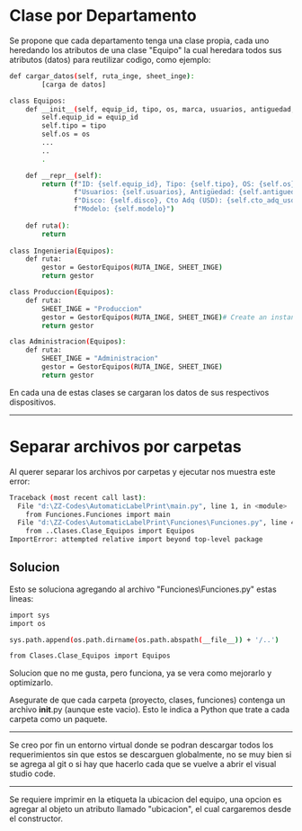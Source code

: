 
# Clase por Departamento

Se propone que cada departamento tenga una clase propia, cada uno heredando los atributos de una clase "Equipo" la cual heredara todos sus atributos (datos) para reutilizar codigo, como ejemplo:

```bash
def cargar_datos(self, ruta_inge, sheet_inge):
        [carga de datos]

class Equipos:
    def __init__(self, equip_id, tipo, os, marca, usuarios, antiguedad, gama, disco, cto_adq_usd, estado, modelo):
        self.equip_id = equip_id
        self.tipo = tipo
        self.os = os
        ...
        ..
        .

    def __repr__(self):
        return (f"ID: {self.equip_id}, Tipo: {self.tipo}, OS: {self.os}, Marca: {self.marca}, "
                f"Usuarios: {self.usuarios}, Antigüedad: {self.antiguedad}, Gama: {self.gama}, "
                f"Disco: {self.disco}, Cto Adq (USD): {self.cto_adq_usd}, Estado: {self.estado}, "
                f"Modelo: {self.modelo}")
    
    def ruta():
        return
    
class Ingenieria(Equipos):
    def ruta:
        gestor = GestorEquipos(RUTA_INGE, SHEET_INGE)
        return gestor

class Produccion(Equipos):
    def ruta:
        SHEET_INGE = "Produccion"
        gestor = GestorEquipos(RUTA_INGE, SHEET_INGE)# Create an instance
        return gestor

clas Administracion(Equipos):
    def ruta:
        SHEET_INGE = "Administracion"
        gestor = GestorEquipos(RUTA_INGE, SHEET_INGE)
        return gestor
```

En cada una de estas clases se cargaran los datos de sus respectivos dispositivos.

------------------------------------------------------------------------------------------------------------------
# Separar archivos por carpetas

Al querer separar los archivos por carpetas y ejecutar nos muestra este error:

```bash
Traceback (most recent call last):
  File "d:\ZZ-Codes\AutomaticLabelPrint\main.py", line 1, in <module>
    from Funciones.Funciones import main
  File "d:\ZZ-Codes\AutomaticLabelPrint\Funciones\Funciones.py", line 4, in <module>
    from ..Clases.Clase_Equipos import Equipos
ImportError: attempted relative import beyond top-level package
```


## Solucion

Esto se soluciona agregando al archivo "Funciones\Funciones.py" estas lineas:
```bash
import sys
import os

sys.path.append(os.path.dirname(os.path.abspath(__file__)) + '/..')

from Clases.Clase_Equipos import Equipos
```
Solucion que no me gusta, pero funciona, ya se vera como mejorarlo y optimizarlo.

Asegurate de que cada carpeta (proyecto, clases, funciones) contenga un archivo __init__.py (aunque este vacio). Esto le indica a Python que trate a cada carpeta como un paquete.

------------------------------------------------------------------------------------------------------------------------------

Se creo por fin un entorno virtual donde se podran descargar todos los requerimientos sin que estos se descarguen globalmente, no se muy bien si se agrega al git o si hay que hacerlo cada que se vuelve a abrir el visual studio code.

------------------------------------------------------------------------------------------------------------------------------

Se requiere imprimir en la etiqueta la ubicacion del equipo, una opcion es agregar al objeto un atributo llamado "ubicacion", el cual cargaremos desde el constructor.